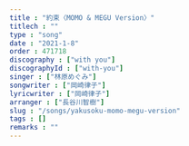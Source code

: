 ```yaml
---
title : "約束〈MOMO & MEGU Version〉"
titlech : ""
type : "song"
date : "2021-1-8"
order : 471718
discography : ["with you"]
discographyId : ["with-you"]
singer : ["林原めぐみ"]
songwriter : ["岡崎律子"]
lyricwriter : ["岡崎律子"]
arranger : ["長谷川智樹"]
slug : "/songs/yakusoku-momo-megu-version"
tags : []
remarks : ""
---
```



